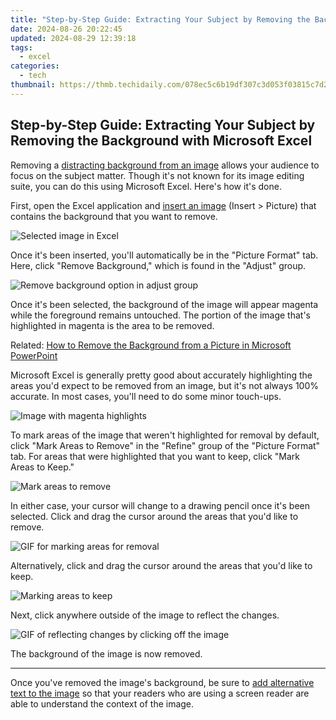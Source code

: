 ```yaml
---
title: "Step-by-Step Guide: Extracting Your Subject by Removing the Background with Microsoft Excel"
date: 2024-08-26 20:22:45
updated: 2024-08-29 12:39:18
tags:
  - excel
categories:
  - tech
thumbnail: https://thmb.techidaily.com/078ec5c6b19df307c3d053f03815c7d21ecece8ed3226ebe1d118a70909568e6.jpg
---
```


## Step-by-Step Guide: Extracting Your Subject by Removing the Background with Microsoft Excel

Removing a [distracting background from an image](https://youtube-stream.techidaily.com/new-film-substitutes-to-stream-top-7-picks/) allows your audience to focus on the subject matter. Though it's not known for its image editing suite, you can do this using Microsoft Excel. Here's how it's done.

 First, open the Excel application and [insert an image](https://fox-boxes.techidaily.com/simplified-steps-for-photo-motion-blur-in-photoshop/) (Insert > Picture) that contains the background that you want to remove.

![Selected image in Excel](https://static1.howtogeekimages.com/wordpress/wp-content/uploads/2021/01/Selected-image-in-Excel.png) 

 Once it's been inserted, you'll automatically be in the "Picture Format" tab. Here, click "Remove Background," which is found in the "Adjust" group.

![Remove background option in adjust group](https://static1.howtogeekimages.com/wordpress/wp-content/uploads/2021/01/Remove-background-option-in-adjust-group.png) 

 Once it's been selected, the background of the image will appear magenta while the foreground remains untouched. The portion of the image that's highlighted in magenta is the area to be removed.

Related: [How to Remove the Background from a Picture in Microsoft PowerPoint](https://fox-glue.techidaily.com/diving-into-movavis-premium-video-tools-edition/) 

 Microsoft Excel is generally pretty good about accurately highlighting the areas you'd expect to be removed from an image, but it's not always 100% accurate. In most cases, you'll need to do some minor touch-ups.

![Image with magenta highlights](https://static1.howtogeekimages.com/wordpress/wp-content/uploads/2021/01/Image-with-magenta-highlights.png) 

 To mark areas of the image that weren't highlighted for removal by default, click "Mark Areas to Remove" in the "Refine" group of the "Picture Format" tab. For areas that were highlighted that you want to keep, click "Mark Areas to Keep."

![Mark areas to remove](https://static1.howtogeekimages.com/wordpress/wp-content/uploads/2021/01/Mark-areas-to-remove-1.png) 

 In either case, your cursor will change to a drawing pencil once it's been selected. Click and drag the cursor around the areas that you'd like to remove.

![GIF for marking areas for removal](https://static1.howtogeekimages.com/wordpress/wp-content/uploads/2021/01/GIF-for-marking-areas-for-removal.gif) 

 Alternatively, click and drag the cursor around the areas that you'd like to keep.

![Marking areas to keep](https://static1.howtogeekimages.com/wordpress/wp-content/uploads/2021/01/Marking-areas-to-keep.gif) 

 Next, click anywhere outside of the image to reflect the changes.

![GIF of reflecting changes by clicking off the image](https://static1.howtogeekimages.com/wordpress/wp-content/uploads/2021/01/GIF-of-reflecting-changes-by-clicking-off-the-image.gif) 

 The background of the image is now removed.

---

 Once you've removed the image's background, be sure to [add alternative text to the image](https://instagram-video-files.techidaily.com/new-2024-approved-how-to-upload-and-post-gifs-onto-instagram-4-steps/) so that your readers who are using a screen reader are able to understand the context of the image.

<ins class="adsbygoogle"
     style="display:block"
     data-ad-format="autorelaxed"
     data-ad-client="ca-pub-7571918770474297"
     data-ad-slot="1223367746"></ins>



<ins class="adsbygoogle"
     style="display:block"
     data-ad-client="ca-pub-7571918770474297"
     data-ad-slot="8358498916"
     data-ad-format="auto"
     data-full-width-responsive="true"></ins>
